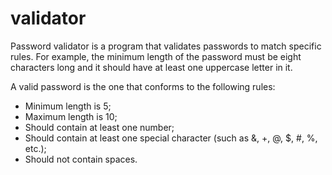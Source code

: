# validator
Password validator is a program that validates passwords to match specific rules. For example, 
the minimum length of the password must be eight characters long and it should have at least one uppercase letter in it.  

A valid password is the one that conforms to the following rules:  
- Minimum length is 5;  
- Maximum length is 10;  
- Should contain at least one number;  
- Should contain at least one special character (such as &amp;, +, @, $, #, %, etc.);  
- Should not contain spaces.
